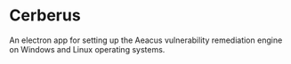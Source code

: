 # **Cerberus**

An electron app for setting up the Aeacus vulnerability remediation engine on Windows and Linux operating systems.
